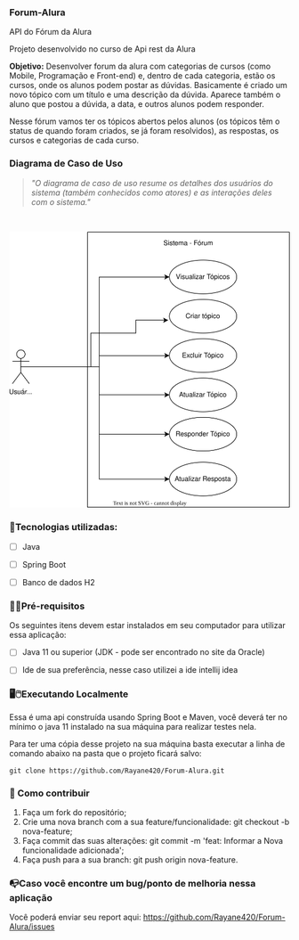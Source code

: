 ### Forum-Alura
API do Fórum da Alura

Projeto desenvolvido no curso de Api rest da Alura

**Objetivo:** Desenvolver forum da alura com categorias de cursos (como Mobile, Programação e Front-end) e, dentro de cada categoria, estão os cursos, onde os alunos podem postar as dúvidas. 
Basicamente é criado um novo tópico com um título e uma descrição da dúvida. 
Aparece também o aluno que postou a dúvida, a data, e outros alunos podem responder. 

Nesse fórum vamos ter os tópicos abertos pelos alunos (os tópicos têm o status de quando foram criados, se já foram resolvidos), as respostas, os cursos e categorias de cada curso.

### Diagrama de Caso de Uso
> *"O diagrama de caso de uso resume os detalhes dos usuários do sistema (também conhecidos como atores) e as interações deles com o sistema."*
<br>  

![Imagem do diagrama de caso de uso do projeto](https://github.com/Rayane420/Forum-Alura/blob/master/docs/diagramaDeCasoDeUso.svg)



### 🚀Tecnologias utilizadas:
- [ ] Java
- [ ] Spring Boot
- [ ] Banco de dados H2




### 🚨🔧Pré-requisitos 
Os seguintes itens devem estar instalados em seu computador para utilizar essa aplicação:
- [ ] Java 11 ou superior (JDK - pode ser encontrado no site da Oracle)
- [ ] Ide de sua preferência, nesse caso utilizei a ide intellij idea


### 🖥️🖱️Executando Localmente

Essa é uma api construída usando Spring Boot e Maven, você deverá ter no mínimo o java 11 instalado na sua máquina para realizar testes nela.

Para ter uma cópia desse projeto na sua máquina basta executar a linha de comando abaixo na pasta que o projeto ficará salvo:

```
git clone https://github.com/Rayane420/Forum-Alura.git
```

### 🤔 Como contribuir

1. Faça um fork do repositório;
2. Crie uma nova branch com a sua feature/funcionalidade: git checkout -b nova-feature;
3. Faça commit das suas alterações: git commit -m 'feat: Informar a Nova funcionalidade adicionada';
4. Faça push para a sua branch: git push origin nova-feature.


### 📭Caso você encontre um bug/ponto de melhoria nessa aplicação

Você poderá enviar seu report aqui: https://github.com/Rayane420/Forum-Alura/issues
